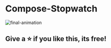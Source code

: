 # Compose-Stopwatch
![final-animation](https://github.com/user-attachments/assets/7f456f1b-ffde-4309-98af-94e20a69bf13)

## Give a ⭐️ if you like this, its free!
